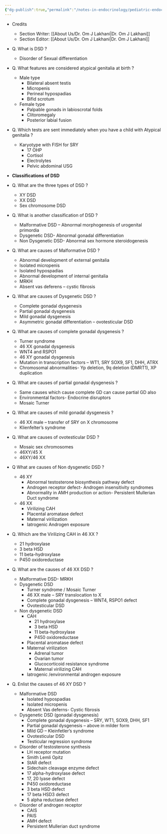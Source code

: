 ```yaml
---
{"dg-publish":true,"permalink":"/notes-in-endocrinology/pediatric-endocrinology/disorder-of-sexual-differentiation/disorder-of-sexual-differentiation-dsd-classification-and-etiology/"}
---
```



- Credits
    - Section Writer: [[About Us/Dr. Om J Lakhani\|Dr. Om J Lakhani]]
    - Section Editor: [[About Us/Dr. Om J Lakhani\|Dr. Om J Lakhani]]

- Q. What is DSD ?
    - Disorder of Sexual differentiation
- Q. What features are considered atypical genitalia at birth ?
    - Male type
        - Bilateral absent testis
        - Micropenis
        - Perineal hypospadias
        - Bifid scrotum
    - Female type
        - Palpable gonads in labioscrotal folds
        - Clitoromegaly
        - Posterior labial fusion
- Q. Which tests are sent immediately when you have a child with Atypical genitalia ?
    - Karyotype with FISH for SRY
        - 17 OHP
        - Cortisol
        - Electrolytes
        - Pelvic abdominal USG
- **Classifications of DSD**
- Q. What are the three types of DSD ?
    - XY DSD
    - XX DSD
    - Sex chromosome DSD
- Q. What is another classification of DSD ?
    - Malformative DSD – Abnormal morphogenesis of urogenital primordia
    - Dysgenetic DSD- Abnormal gonadal differentiation
    - Non Dysgenetic DSD- Abnormal sex hormone steroidogenesis
- Q. What are causes of Malformative DSD ?
    - Abnormal development of external genitalia
    - Isolated micropenis
    - Isolated hypospadias
    - Abnormal development of internal genitalia
    - MRKH
    - Absent vas deferens – cystic fibrosis
- Q. What are causes of Dysgenetic DSD ?
    - Complete gonadal dysgenesis
    - Partial gonadal dysgenesis
    - Mild gonadal dysgenesis
    - Asymmetric gonadal differentiation – ovotesticular DSD
- Q. What are causes of complete gonadal dysgenesis ?
    - Turner syndrome
    - 46 XX gonadal dysgenesis
    - WNT4 and RSPO1
    - 46 XY gonadal dysgenesis
    - Mutation in transcription factors – WT1, SRY SOX9, SF1, DHH, ATRX
    - Chromosomal abnormalities- Yp deletion, 9q deletion (DMRT1), XP duplication
- Q. What are causes of partial gonadal dysgenesis ?
    - Same causes which cause complete GD can cause partial GD also
    - Environmental factors- Endocrine disruptors
    - Mosaic Turner
- Q. What are causes of mild gonadal dysgenesis ?
    - 46 XX male – transfer of SRY on X chromosome
    - Klienfelter’s syndrome
- Q. What are causes of ovotesticular DSD ?
    - Mosaic sex chromosomes
    - 46XY/45 X
    - 46XY/46 XX
- Q What are causes of Non dysgenetic DSD ?
    - 46 XY
        - Abnormal testosterone biosynthesis pathway defect
        - Androgen receptor defect- Androgen insensitivity syndromes
        - Abnormality in AMH production or action- Persistent Mullerian Duct syndrome
    - 46 XX
        - Virilizing CAH
        - Placental aromatase defect
        - Maternal virilization
        - Iatrogenic Androgen exposure
- Q. Which are the Virilizing CAH in 46 XX ?
    - 21 hydroxylase
    - 3 beta HSD
    - 11 beta-hydroxylase
    - P450 oxidoreductase
- Q. What are the causes of 46 XX DSD ?
    - Malformative DSD- MRKH
    - Dysgenetic DSD
        - Turner syndrome / Mosaic Turner
        - 46 XX male – SRY translocation to X
        - Complete gonadal dysgenesis – WNT4, RSPO1 defect
        - Ovotesticular DSD
    - Non dysgenetic DSD
        - CAH
            - 21 hydroxylase
            - 3 beta HSD
            - 11 beta-hydroxylase
            - P450 oxidoreductase
        - Placental aromatase defect
        - Maternal virilization
            - Adrenal tumor
            - Ovarian tumor
            - Glucocorticoid resistance syndrome
            - Maternal virilizing CAH
        - Iatrogenic /environmental androgen exposure
- Q. Enlist the causes of 46 XY DSD ?
    - Malformative DSD
        - Isolated hypospadias
        - Isolated micropenis
        - Absent Vas deferns- Cystic fibrosis
    - Dysgenetic DSD (gonadal dysgenesis)
        - Complete gonadal dysgenesis – SRY, WT1, SOX9, DHH, SF1
        - Partial gonadal dysgenesis – above in milder form
        - Mild GD – Kleinfetler’s syndrome
        - Ovotesticular DSD
        - Testicular regression syndrome
    - Disorder of testosterone synthesis
        - LH receptor mutation
        - Smith Lemli Opitz
        - StAR defect
        - Sidechain cleavage enzyme defect
        - 17 alpha-hydroxylase defect
        - 17, 20 lyase defect
        - P450 oxidoreductase
        - 3 beta HSD defect
        - 17 beta HSD3 defect
        - 5 alpha reductase defect
    - Disorder of androgen receptor
        - CAIS
        - PAIS
        - AMH defect
        - Persistent Mullerian duct syndrome
